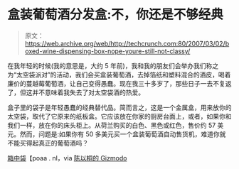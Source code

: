 # 盒装葡萄酒分发盒:不，你还是不够经典

> 原文：<https://web.archive.org/web/http://techcrunch.com:80/2007/03/02/boxed-wine-dispensing-box-nope-youre-still-not-classy/>

在我年轻的时候(我的意思是，大约 5 年前)，我和我的朋友们会举办我们称之为“太空袋派对”的活动，我们会买盒装葡萄酒，去掉箔纸和塑料混合的酒皮，喝着廉价的蔓越莓葡萄酒，让自己变得愚蠢。现在我三十多岁了，那些日子一去不复返了，但这并不意味着我失去了对太空袋酒的热爱。

盒子里的袋子是年轻愚蠢的经典替代品。简而言之，这是一个金属盒，用来放你的太空袋，取代了它原来的纸板盒。它应该放在你家的厨房台面上，或者，如果你和我们一样，放在你的床头柜上。从荷兰购买的白色、黑色或红色，售价约 57 美元。然而，问题是:如果你有 50 多美元买一个盒装葡萄酒自动售货机，难道你就不能买得起真正的葡萄酒吗？

[箱中袋](https://web.archive.org/web/20151231220205/http://www.poaa.nl/product_info.php?products_id=483)【poaa . nl，via [陈以桐的 Gizmodo](https://web.archive.org/web/20151231220205/http://gizmodo.com/gadgets/gadgets/box-wine-dispenser-for-your-boxed-wine-presumably-comes-in-a-box-240532.php)